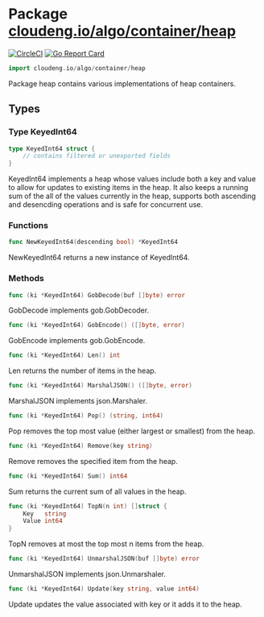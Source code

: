 # Package [cloudeng.io/algo/container/heap](https://pkg.go.dev/cloudeng.io/algo/container/heap?tab=doc)
[![CircleCI](https://circleci.com/gh/cloudengio/go.gotools.svg?style=svg)](https://circleci.com/gh/cloudengio/go.gotools) [![Go Report Card](https://goreportcard.com/badge/cloudeng.io/algo/container/heap)](https://goreportcard.com/report/cloudeng.io/algo/container/heap)

```go
import cloudeng.io/algo/container/heap
```

Package heap contains various implementations of heap containers.

## Types
### Type KeyedInt64
```go
type KeyedInt64 struct {
	// contains filtered or unexported fields
}
```
KeyedInt64 implements a heap whose values include both a key and value to
allow for updates to existing items in the heap. It also keeps a running sum
of the all of the values currently in the heap, supports both ascending and
desencding operations and is safe for concurrent use.

### Functions

```go
func NewKeyedInt64(descending bool) *KeyedInt64
```
NewKeyedInt64 returns a new instance of KeyedInt64.



### Methods

```go
func (ki *KeyedInt64) GobDecode(buf []byte) error
```
GobDecode implements gob.GobDecoder.


```go
func (ki *KeyedInt64) GobEncode() ([]byte, error)
```
GobEncode implements gob.GobEncode.


```go
func (ki *KeyedInt64) Len() int
```
Len returns the number of items in the heap.


```go
func (ki *KeyedInt64) MarshalJSON() ([]byte, error)
```
MarshalJSON implements json.Marshaler.


```go
func (ki *KeyedInt64) Pop() (string, int64)
```
Pop removes the top most value (either largest or smallest) from the heap.


```go
func (ki *KeyedInt64) Remove(key string)
```
Remove removes the specified item from the heap.


```go
func (ki *KeyedInt64) Sum() int64
```
Sum returns the current sum of all values in the heap.


```go
func (ki *KeyedInt64) TopN(n int) []struct {
	Key   string
	Value int64
}
```
TopN removes at most the top most n items from the heap.


```go
func (ki *KeyedInt64) UnmarshalJSON(buf []byte) error
```
UnmarshalJSON implements json.Unmarshaler.


```go
func (ki *KeyedInt64) Update(key string, value int64)
```
Update updates the value associated with key or it adds it to the heap.







